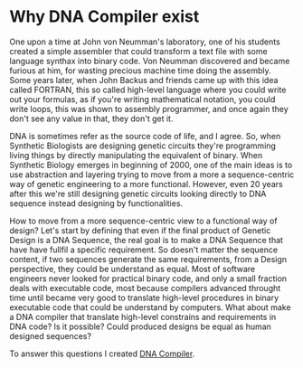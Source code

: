 # Why DNA Compiler exist

One upon a time at John von Neumman's laboratory, one of his students created a simple assembler that could transform a text file with some language synthax into binary code. Von Neumman discovered and became furious at him, for wasting precious machine time doing the assembly. Some years later, when John Backus and friends came up with this idea called FORTRAN, this so called high-level language where you could write out your formulas, as if you're writing mathematical notation, you could write loops, this was shown to assembly programmer, and once again they don't see any value in that, they don't get it.

DNA is sometimes refer as the source code of life, and I agree. So, when Synthetic Biologists are designing genetic circuits they're programming living things by directly manipulating the equivalent of binary. When Synthetic Biology emerges in beginning of 2000, one of the main ideas is to use abstraction and layering trying to move from a more a sequence-centric way of genetic engineering to a more functional. However, even 20 years after this we're still designing genetic circuits looking directly to DNA sequence instead designing by functionalities.  

How to move from a more sequence-centric view to a functional way of design? Let's start by defining that even if the final product of Genetic Design is a DNA Sequence, the real goal is to make a DNA Sequence that have have fullfil a specific requirement. So doesn't matter the sequence content, if two sequences generate the same requirements, from a Design perspective, they could be understand as equal. Most of software engineers never looked for practical binary code, and only a small fraction deals with executable code, most because compilers advanced throught time until became very good to translate high-level procedures in binary executable code that could be understand by computers. What about make a DNA compiler that translate high-level constrains and requirements in DNA code? Is it possible? Could produced designs be equal as human designed sequences?

To answer this questions I created [DNA Compiler](https://github.com/isaacguerreir/dnacompiler).
